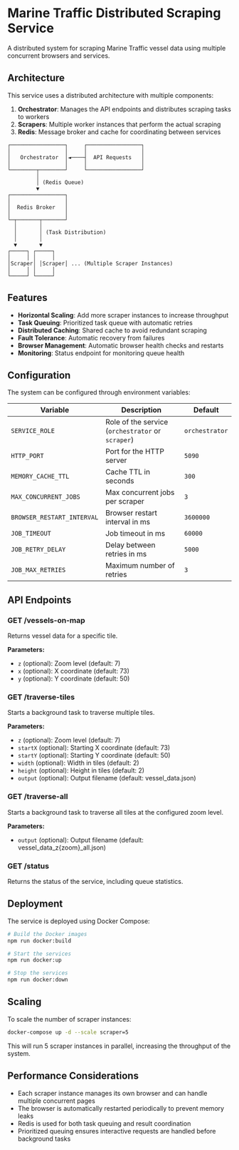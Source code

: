 # Marine Traffic Distributed Scraping Service

A distributed system for scraping Marine Traffic vessel data using multiple concurrent browsers and services.

## Architecture

This service uses a distributed architecture with multiple components:

1. **Orchestrator**: Manages the API endpoints and distributes scraping tasks to workers
2. **Scrapers**: Multiple worker instances that perform the actual scraping
3. **Redis**: Message broker and cache for coordinating between services

```
┌─────────────────┐     ┌─────────────────┐
│                 │     │                 │
│   Orchestrator  │◄────┤  API Requests   │
│                 │     │                 │
└────────┬────────┘     └─────────────────┘
         │
         │ (Redis Queue)
         ▼
┌─────────────────┐
│                 │
│  Redis Broker   │
│                 │
└─┬───────┬───────┘
  │       │
  │       │ (Task Distribution)
  │       │
  ▼       ▼
┌─────┐ ┌─────┐
│     │ │     │
│Scraper│ │Scraper│ ... (Multiple Scraper Instances)
│     │ │     │
└─────┘ └─────┘
```

## Features

- **Horizontal Scaling**: Add more scraper instances to increase throughput
- **Task Queuing**: Prioritized task queue with automatic retries
- **Distributed Caching**: Shared cache to avoid redundant scraping
- **Fault Tolerance**: Automatic recovery from failures
- **Browser Management**: Automatic browser health checks and restarts
- **Monitoring**: Status endpoint for monitoring queue health

## Configuration

The system can be configured through environment variables:

| Variable | Description | Default |
|----------|-------------|---------|
| `SERVICE_ROLE` | Role of the service (`orchestrator` or `scraper`) | `orchestrator` |
| `HTTP_PORT` | Port for the HTTP server | `5090` |
| `MEMORY_CACHE_TTL` | Cache TTL in seconds | `300` |
| `MAX_CONCURRENT_JOBS` | Max concurrent jobs per scraper | `3` |
| `BROWSER_RESTART_INTERVAL` | Browser restart interval in ms | `3600000` |
| `JOB_TIMEOUT` | Job timeout in ms | `60000` |
| `JOB_RETRY_DELAY` | Delay between retries in ms | `5000` |
| `JOB_MAX_RETRIES` | Maximum number of retries | `3` |

## API Endpoints

### GET /vessels-on-map

Returns vessel data for a specific tile.

**Parameters:**
- `z` (optional): Zoom level (default: 7)
- `x` (optional): X coordinate (default: 73)
- `y` (optional): Y coordinate (default: 50)

### GET /traverse-tiles

Starts a background task to traverse multiple tiles.

**Parameters:**
- `z` (optional): Zoom level (default: 7)
- `startX` (optional): Starting X coordinate (default: 73)
- `startY` (optional): Starting Y coordinate (default: 50)
- `width` (optional): Width in tiles (default: 2)
- `height` (optional): Height in tiles (default: 2)
- `output` (optional): Output filename (default: vessel_data.json)

### GET /traverse-all

Starts a background task to traverse all tiles at the configured zoom level.

**Parameters:**
- `output` (optional): Output filename (default: vessel_data_z{zoom}_all.json)

### GET /status

Returns the status of the service, including queue statistics.

## Deployment

The service is deployed using Docker Compose:

```bash
# Build the Docker images
npm run docker:build

# Start the services
npm run docker:up

# Stop the services
npm run docker:down
```

## Scaling

To scale the number of scraper instances:

```bash
docker-compose up -d --scale scraper=5
```

This will run 5 scraper instances in parallel, increasing the throughput of the system.

## Performance Considerations

- Each scraper instance manages its own browser and can handle multiple concurrent pages
- The browser is automatically restarted periodically to prevent memory leaks
- Redis is used for both task queuing and result coordination
- Prioritized queuing ensures interactive requests are handled before background tasks

